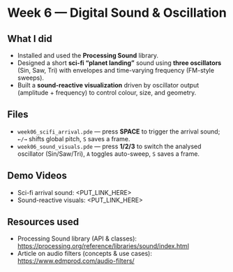 # Week 6 — Digital Sound & Oscillation

## What I did
- Installed and used the **Processing Sound** library.
- Designed a short **sci-fi “planet landing”** sound using **three oscillators** (Sin, Saw, Tri) with envelopes and time-varying frequency (FM-style sweeps).
- Built a **sound-reactive visualization** driven by oscillator output (amplitude + frequency) to control colour, size, and geometry.

## Files
- `week06_scifi_arrival.pde` — press **SPACE** to trigger the arrival sound; `←/→` shifts global pitch, `S` saves a frame.
- `week06_sound_visuals.pde` — press **1/2/3** to switch the analysed oscillator (Sin/Saw/Tri), `A` toggles auto-sweep, `S` saves a frame.

## Demo Videos
- Sci-fi arrival sound: <PUT_LINK_HERE>
- Sound-reactive visuals: <PUT_LINK_HERE>

## Resources used
- Processing Sound library (API & classes): https://processing.org/reference/libraries/sound/index.html
- Article on audio filters (concepts & use cases): https://www.edmprod.com/audio-filters/
